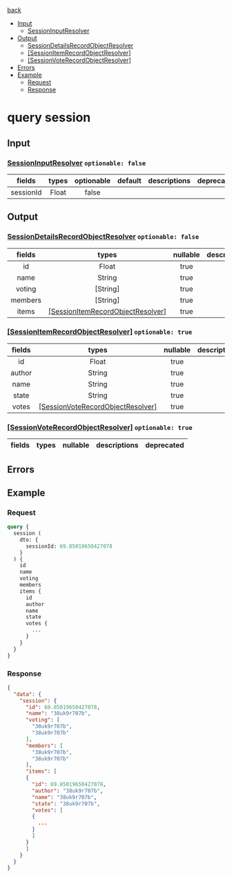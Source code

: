 [back](../tableOfContent.md)
* [Input](#input)
  * [SessionInputResolver](#sessioninputresolver-optionable-false)
* [Output](#output)
  * [SessionDetailsRecordObjectResolver](#sessiondetailsrecordobjectresolver-optionable-false)
  * [[SessionItemRecordObjectResolver]](#[sessionitemrecordobjectresolver]-optionable-true)
  * [[SessionVoteRecordObjectResolver]](#[sessionvoterecordobjectresolver]-optionable-true)
* [Errors](#errors)
* [Example](#example)
  * [Request](#request)
  * [Response](#response)

# query session
 
## Input
### [SessionInputResolver](../assets/inputs/sessioninputresolver.md) `optionable: false`
| fields |types |optionable |default |descriptions |deprecated |
| :----:  |:---:  |:--------:  |:-----:  |:----------:  |:--------:  |
| sessionId |Float |false | | | 

## Output
### [SessionDetailsRecordObjectResolver](../assets/types/sessiondetailsrecordobjectresolver.md) `optionable: false`
| fields |types |nullable |descriptions |deprecated |
| :----:  |:---:  |:--------:  |:----------:  |:--------:  |
| id |Float |true | | |
| name |String |true | | |
| voting |[String] |true | | |
| members |[String] |true | | |
| items |[[SessionItemRecordObjectResolver]](../assets/types/sessionitemrecordobjectresolver.md) |true | | 
### [[SessionItemRecordObjectResolver]](../assets/types/sessionitemrecordobjectresolver.md) `optionable: true`
| fields |types |nullable |descriptions |deprecated |
| :----:  |:---:  |:--------:  |:----------:  |:--------:  |
| id |Float |true | | |
| author |String |true | | |
| name |String |true | | |
| state |String |true | | |
| votes |[[SessionVoteRecordObjectResolver]](../assets/types/sessionvoterecordobjectresolver.md) |true | | 
### [[SessionVoteRecordObjectResolver]](../assets/types/sessionvoterecordobjectresolver.md) `optionable: true`
| fields |types |nullable |descriptions |deprecated |
| :----:  |:---:  |:--------:  |:----------:  |:--------:  

## Errors
## Example
### Request
```graphql
query {
  session (
    dto: {
      sessionId: 69.85019650427078
    }
  ) {
    id
    name
    voting
    members
    items {
      id
      author
      name
      state
      votes {
        ...
      }
    }
  }
}
```
### Response
```json
{
  "data": {
    "session": {
      "id": 69.85019650427078,
      "name": "38uk9r707b",
      "voting": [
        "38uk9r707b",
        "38uk9r707b"
      ],
      "members": [
        "38uk9r707b",
        "38uk9r707b"
      ],
      "items": [
      {
        "id": 69.85019650427078,
        "author": "38uk9r707b",
        "name": "38uk9r707b",
        "state": "38uk9r707b",
        "votes": [
        {
          ...
        }
        ]
      }
      ]
    }
  }
}
```